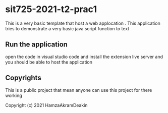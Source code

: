 # sit725-2021-t2-prac1
This is a very basic template that host a web applocation . This application  tries to demonstrate a very basic java script function to text

## Run the application

open the code in visual studio code and install the extension live server and you should be able to host the application 

## Copyrights
This is a public project that mean anyone can use this project for there working

Copyright (c) 2021 HamzaAkramDeakin